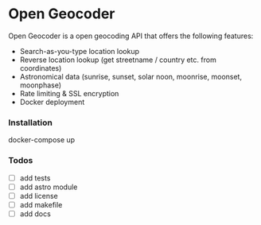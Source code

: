 # Open Geocoder
Open Geocoder is a open geocoding API that offers the following features:
- Search-as-you-type location lookup
- Reverse location lookup (get streetname / country etc. from coordinates)
- Astronomical data (sunrise, sunset, solar noon, moonrise, moonset, moonphase)
- Rate limiting & SSL encryption
- Docker deployment

### Installation

docker-compose up

### Todos
- [ ] add tests
- [ ] add astro module
- [ ] add license
- [ ] add makefile
- [ ] add docs